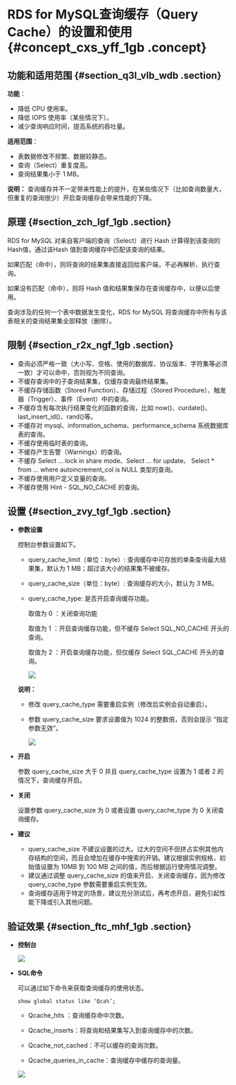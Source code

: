 # RDS for MySQL查询缓存（Query Cache）的设置和使用 {#concept_cxs_yff_1gb .concept}

## 功能和适用范围 {#section_q3l_vlb_wdb .section}

**功能**：

-   降低 CPU 使用率。
-   降低 IOPS 使用率（某些情况下）。
-   减少查询响应时间，提高系统的吞吐量。

**适用范围**：

-   表数据修改不频繁、数据较静态。
-   查询（Select）重复度高。
-   查询结果集小于 1 MB。

**说明：** 查询缓存并不一定带来性能上的提升，在某些情况下（比如查询数量大，但重复的查询很少）开启查询缓存会带来性能的下降。

## 原理 {#section_zch_lgf_1gb .section}

RDS for MySQL 对来自客户端的查询（Select）进行 Hash 计算得到该查询的Hash值，通过该Hash 值到查询缓存中匹配该查询的结果。

如果匹配（命中），则将查询的结果集直接返回给客户端，不必再解析、执行查询。

如果没有匹配（命中），则将 Hash 值和结果集保存在查询缓存中，以便以后使用。

查询涉及的任何一个表中数据发生变化，RDS for MySQL 将查询缓存中所有与该表相关的查询结果集全部释放（删除）。

## 限制 {#section_r2x_ngf_1gb .section}

-   查询必须严格一致（大小写、空格、使用的数据库、协议版本、字符集等必须一致）才可以命中，否则视为不同查询。
-   不缓存查询中的子查询结果集，仅缓存查询最终结果集。
-   不缓存存储函数（Stored Function）、存储过程（Stored Procedure）、触发器（Trigger）、事件（Event）中的查询。
-   不缓存含有每次执行结果变化的函数的查询，比如 now\(\)、curdate\(\)、last\_insert\_id\(\)、rand\(\)等。
-   不缓存对 mysql、information\_schema、performance\_schema 系统数据库表的查询。
-   不缓存使用临时表的查询。
-   不缓存产生告警（Warnings）的查询。
-   不缓存 Select … lock in share mode、Select … for update、 Select \* from … where autoincrement\_col is NULL 类型的查询。
-   不缓存使用用户定义变量的查询。
-   不缓存使用 Hint - SQL\_NO\_CACHE 的查询。

## 设置 {#section_zvy_tgf_1gb .section}

-   **参数设置**

    控制台参数设置如下。

    -   query\_cache\_limit（单位：byte）: 查询缓存中可存放的单条查询最大结果集，默认为 1 MB；超过该大小的结果集不被缓存。

    -   query\_cache\_size（单位：byte）: 查询缓存的大小，默认为 3 MB。

    -   query\_cache\_type: 是否开启查询缓存功能。

        取值为 0 ：关闭查询功能

        取值为 1 ：开启查询缓存功能，但不缓存 Select SQL\_NO\_CACHE 开头的查询。

        取值为 2 ：开启查询缓存功能，但仅缓存 Select SQL\_CACHE 开头的查询。

        ![](http://static-aliyun-doc.oss-cn-hangzhou.aliyuncs.com/assets/img/8311/154832295033697_zh-CN.png)

    **说明：** 

    -   修改 query\_cache\_type 需要重启实例（修改后实例会自动重启）。
    -   参数 query\_cache\_size 要求设置值为 1024 的整数倍，否则会提示 “指定参数无效”。

        ![](http://static-aliyun-doc.oss-cn-hangzhou.aliyuncs.com/assets/img/8311/154832295033698_zh-CN.png)

-   **开启**

    参数 query\_cache\_size 大于 0 并且 query\_cache\_type 设置为 1 或者 2 的情况下，查询缓存开启。

-   **关闭**

    设置参数 query\_cache\_size 为 0 或者设置 query\_cache\_type 为 0 关闭查询缓存。

-   **建议**
    -   query\_cache\_size 不建议设置的过大。过大的空间不但挤占实例其他内存结构的空间，而且会增加在缓存中搜索的开销。建议根据实例规格，初始值设置为 10MB 到 100 MB 之间的值，而后根据运行使用情况调整。
    -   建议通过调整 query\_cache\_size 的值来开启、关闭查询缓存，因为修改 query\_cache\_type 参数需要重启实例生效。
    -   查询缓存适用于特定的场景，建议充分测试后，再考虑开启，避免引起性能下降或引入其他问题。

## 验证效果 {#section_ftc_mhf_1gb .section}

-   **控制台**

    ![](http://static-aliyun-doc.oss-cn-hangzhou.aliyuncs.com/assets/img/8311/154832295033699_zh-CN.png)

-   **SQL命令**

    可以通过如下命令来获取查询缓存的使用状态。

    ```
    show global status like ‘Qca%’;
    ```

    -   Qcache\_hits ：查询缓存命中次数。

    -   Qcache\_inserts：将查询和结果集写入到查询缓存中的次数。

    -   Qcache\_not\_cached：不可以缓存的查询次数。

    -   Qcache\_queries\_in\_cache：查询缓存中缓存的查询量。

    ![](http://static-aliyun-doc.oss-cn-hangzhou.aliyuncs.com/assets/img/8311/154832295033700_zh-CN.png)


